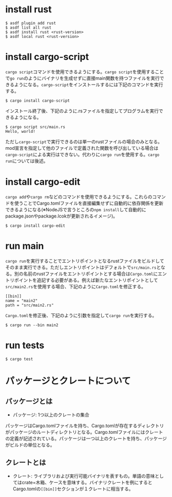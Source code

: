 # install rust

```
$ asdf plugin add rust
$ asdf list all rust
$ asdf install rust <rust-version>
$ asdf local rust <rust-version>
```

# install cargo-script

`cargo script`コマンドを使用できるようにする。`cargo script`を使用することで`go run`のようにバイナリを生成せずに直接main関数を持つファイルを実行できるようになる。`cargo-script`をインストールするには下記のコマンドを実行する。

```
$ cargo install cargo-script
```

インストール終了後、下記のように.rsファイルを指定してプログラムを実行できるようになる。

```
$ cargo script src/main.rs
Hello, world!
```

ただし`cargo-script`で実行できるのは単一のrustファイルの場合のみとなる。mod宣言を指定して他のファイルで定義された関数を呼び出している場合は`cargo-script`による実行はできない。代わりに`cargo run`を使用する。`cargo run`については後述。

# install cargo-edit

`cargo add`や`cargo rm`などのコマンドを使用できるようにする。これらのコマンドを使うことでCargo.tomlファイルを直接編集せずに自動的に依存関係を更新できるようになる(※NodeJSで言うところの`npm install`して自動的にpackage.jsonやpackage.lcokが更新されるイメージ)。

```
$ cargo install cargo-edit
```

# run main

`cargo run`を実行することでエントリポイントとなるrustファイルをビルドしてそのまま実行できる。ただしエントリポイントはデフォルトで`src/main.rs`となる。別の名前のrustファイルをエントリポイントとする場合は`Cargo.toml`にエントリポイントを追記する必要がある。例えば新たなエントリポイントとして`src/main2.rs`を使用する場合、下記のように`Cargo.toml`を修正する。

```
[[bin]]
name = "main2"
path = "src/main2.rs"
```

`Cargo.toml`を修正後、下記のように引数を指定して`cargo run`を実行する。

```
$ cargo run --bin main2
```

# run tests

```
$ cargo test
```

# パッケージとクレートについて

## パッケージとは

- パッケージ: 1つ以上のクレートの集合

パッケージはCargo.tomlファイルを持ち、Cargo.tomlが存在するディレクトリがパッケージのルートディレクトリとなる。Cargo.tomlファイルにはクレートの定義が記述されている。パッケージは一つ以上のクレートを持ち、パッケージがビルドの単位となる。

## クレートとは

- クレート: ライブラリおよび実行可能バイナリを表すもの。単語の意味としてはcrate=木箱、ケースを意味する。バイナリクレートを例にするとCargo.tomlの`[[bin]]`セクションが１クレートに相当する。